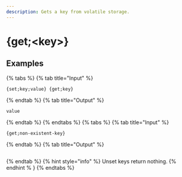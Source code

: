 ```yaml
---
description: Gets a key from volatile storage.
---
```

# {get;&lt;key>}
## Examples
{% tabs %}
{% tab title="Input" %}
```text
{set;key;value} {get;key}
```
{% endtab %}
{% tab title="Output" %}
```text
value
```
{% endtab %}
{% endtabs %}
{% tabs %}
{% tab title="Input" %}
```text
{get;non-existent-key}
```
{% endtab %}
{% tab title="Output" %}
```text

```
{% endtab %}
{% hint style="info" %}
Unset keys return nothing.
{% endhint % }
{% endtabs %}
